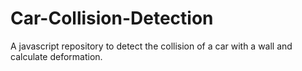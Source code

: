 # Car-Collision-Detection
A javascript repository to detect the collision of a car with a wall and calculate deformation.

